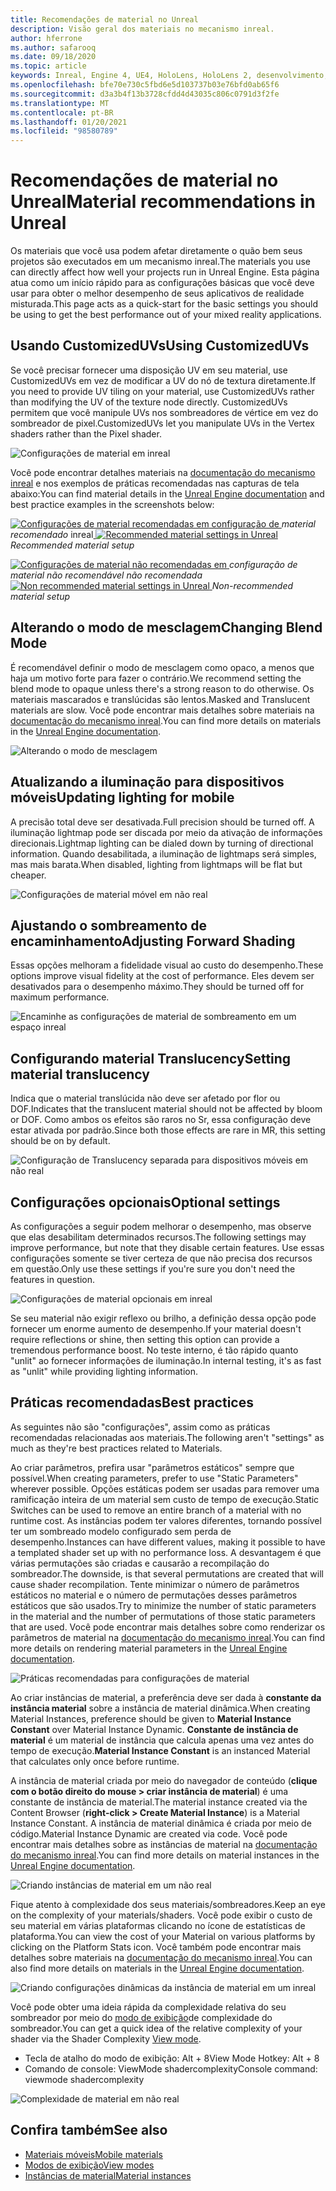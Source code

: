 ```yaml
---
title: Recomendações de material no Unreal
description: Visão geral dos materiais no mecanismo inreal.
author: hferrone
ms.author: safarooq
ms.date: 09/18/2020
ms.topic: article
keywords: Inreal, Engine 4, UE4, HoloLens, HoloLens 2, desenvolvimento, materiais, documentação, guias, recursos, hologramas, desenvolvimento de jogos, headset de realidade misturada, headset de realidade mista do Windows, headset da realidade virtual
ms.openlocfilehash: bfe70e730c5fbd6e5d103737b03e76bfd0ab65f6
ms.sourcegitcommit: d3a3b4f13b3728cfdd4d43035c806c0791d3f2fe
ms.translationtype: MT
ms.contentlocale: pt-BR
ms.lasthandoff: 01/20/2021
ms.locfileid: "98580789"
---
```

# <a name="material-recommendations-in-unreal"></a><span data-ttu-id="49ed9-104">Recomendações de material no Unreal</span><span class="sxs-lookup"><span data-stu-id="49ed9-104">Material recommendations in Unreal</span></span>

<span data-ttu-id="49ed9-105">Os materiais que você usa podem afetar diretamente o quão bem seus projetos são executados em um mecanismo inreal.</span><span class="sxs-lookup"><span data-stu-id="49ed9-105">The materials you use can directly affect how well your projects run in Unreal Engine.</span></span> <span data-ttu-id="49ed9-106">Esta página atua como um início rápido para as configurações básicas que você deve usar para obter o melhor desempenho de seus aplicativos de realidade misturada.</span><span class="sxs-lookup"><span data-stu-id="49ed9-106">This page acts as a quick-start for the basic settings you should be using to get the best performance out of your mixed reality applications.</span></span>

## <a name="using-customizeduvs"></a><span data-ttu-id="49ed9-107">Usando CustomizedUVs</span><span class="sxs-lookup"><span data-stu-id="49ed9-107">Using CustomizedUVs</span></span>

<span data-ttu-id="49ed9-108">Se você precisar fornecer uma disposição UV em seu material, use CustomizedUVs em vez de modificar a UV do nó de textura diretamente.</span><span class="sxs-lookup"><span data-stu-id="49ed9-108">If you need to provide UV tiling on your material, use CustomizedUVs rather than modifying the UV of the texture node directly.</span></span> <span data-ttu-id="49ed9-109">CustomizedUVs permitem que você manipule UVs nos sombreadores de vértice em vez do sombreador de pixel.</span><span class="sxs-lookup"><span data-stu-id="49ed9-109">CustomizedUVs let you manipulate UVs in the Vertex shaders rather than the Pixel shader.</span></span>

![Configurações de material em inreal](images/unreal-materials-img-01c.png)

<span data-ttu-id="49ed9-111">Você pode encontrar detalhes materiais na [documentação do mecanismo inreal](https://docs.unrealengine.com/Platforms/Mobile/Materials/index.html) e nos exemplos de práticas recomendadas nas capturas de tela abaixo:</span><span class="sxs-lookup"><span data-stu-id="49ed9-111">You can find material details in the [Unreal Engine documentation](https://docs.unrealengine.com/Platforms/Mobile/Materials/index.html) and best practice examples in the screenshots below:</span></span>

<span data-ttu-id="49ed9-112">[ ![ Configurações de material recomendadas em ](images/unreal-materials-img-01.png) configuração de ](images/unreal-materials-img-01.png#lightbox) 
 *material recomendado* inreal</span><span class="sxs-lookup"><span data-stu-id="49ed9-112">[ ![Recommended material settings in Unreal](images/unreal-materials-img-01.png) ](images/unreal-materials-img-01.png#lightbox)
*Recommended material setup*</span></span>

<span data-ttu-id="49ed9-113">[ ![ Configurações de material não recomendadas em ](images/unreal-materials-img-01b.png) ](images/unreal-materials-img-01b.png#lightbox) 
 *configuração de material não recomendável não recomendada*</span><span class="sxs-lookup"><span data-stu-id="49ed9-113">[ ![Non recommended material settings in Unreal](images/unreal-materials-img-01b.png) ](images/unreal-materials-img-01b.png#lightbox)
*Non-recommended material setup*</span></span>

## <a name="changing-blend-mode"></a><span data-ttu-id="49ed9-114">Alterando o modo de mesclagem</span><span class="sxs-lookup"><span data-stu-id="49ed9-114">Changing Blend Mode</span></span>

<span data-ttu-id="49ed9-115">É recomendável definir o modo de mesclagem como opaco, a menos que haja um motivo forte para fazer o contrário.</span><span class="sxs-lookup"><span data-stu-id="49ed9-115">We recommend setting the blend mode to opaque unless there's a strong reason to do otherwise.</span></span> <span data-ttu-id="49ed9-116">Os materiais mascarados e translúcidas são lentos.</span><span class="sxs-lookup"><span data-stu-id="49ed9-116">Masked and Translucent materials are slow.</span></span> <span data-ttu-id="49ed9-117">Você pode encontrar mais detalhes sobre materiais na [documentação do mecanismo inreal](https://docs.unrealengine.com/Platforms/Mobile/Materials/index.html).</span><span class="sxs-lookup"><span data-stu-id="49ed9-117">You can find more details on materials in the [Unreal Engine documentation](https://docs.unrealengine.com/Platforms/Mobile/Materials/index.html).</span></span>

![Alterando o modo de mesclagem](images/unreal-materials-img-02.jpg)

## <a name="updating-lighting-for-mobile"></a><span data-ttu-id="49ed9-119">Atualizando a iluminação para dispositivos móveis</span><span class="sxs-lookup"><span data-stu-id="49ed9-119">Updating lighting for mobile</span></span>

<span data-ttu-id="49ed9-120">A precisão total deve ser desativada.</span><span class="sxs-lookup"><span data-stu-id="49ed9-120">Full precision should be turned off.</span></span> <span data-ttu-id="49ed9-121">A iluminação lightmap pode ser discada por meio da ativação de informações direcionais.</span><span class="sxs-lookup"><span data-stu-id="49ed9-121">Lightmap lighting can be dialed down by turning of directional information.</span></span> <span data-ttu-id="49ed9-122">Quando desabilitada, a iluminação de lightmaps será simples, mas mais barata.</span><span class="sxs-lookup"><span data-stu-id="49ed9-122">When disabled, lighting from lightmaps will be flat but cheaper.</span></span>

![Configurações de material móvel em não real](images/unreal-materials-img-03.jpg)

## <a name="adjusting-forward-shading"></a><span data-ttu-id="49ed9-124">Ajustando o sombreamento de encaminhamento</span><span class="sxs-lookup"><span data-stu-id="49ed9-124">Adjusting Forward Shading</span></span>

<span data-ttu-id="49ed9-125">Essas opções melhoram a fidelidade visual ao custo do desempenho.</span><span class="sxs-lookup"><span data-stu-id="49ed9-125">These options improve visual fidelity at the cost of performance.</span></span> <span data-ttu-id="49ed9-126">Eles devem ser desativados para o desempenho máximo.</span><span class="sxs-lookup"><span data-stu-id="49ed9-126">They should be turned off for maximum performance.</span></span>

![Encaminhe as configurações de material de sombreamento em um espaço inreal](images/unreal-materials-img-04.jpg)

## <a name="setting-material-translucency"></a><span data-ttu-id="49ed9-128">Configurando material Translucency</span><span class="sxs-lookup"><span data-stu-id="49ed9-128">Setting material translucency</span></span>

<span data-ttu-id="49ed9-129">Indica que o material translúcida não deve ser afetado por flor ou DOF.</span><span class="sxs-lookup"><span data-stu-id="49ed9-129">Indicates that the translucent material should not be affected by bloom or DOF.</span></span> <span data-ttu-id="49ed9-130">Como ambos os efeitos são raros no Sr, essa configuração deve estar ativada por padrão.</span><span class="sxs-lookup"><span data-stu-id="49ed9-130">Since both those effects are rare in MR, this setting should be on by default.</span></span>

![Configuração de Translucency separada para dispositivos móveis em não real](images/unreal-materials-img-05.jpg)

## <a name="optional-settings"></a><span data-ttu-id="49ed9-132">Configurações opcionais</span><span class="sxs-lookup"><span data-stu-id="49ed9-132">Optional settings</span></span>

<span data-ttu-id="49ed9-133">As configurações a seguir podem melhorar o desempenho, mas observe que elas desabilitam determinados recursos.</span><span class="sxs-lookup"><span data-stu-id="49ed9-133">The following settings may improve performance, but note that they disable certain features.</span></span> <span data-ttu-id="49ed9-134">Use essas configurações somente se tiver certeza de que não precisa dos recursos em questão.</span><span class="sxs-lookup"><span data-stu-id="49ed9-134">Only use these settings if you're sure you don't need the features in question.</span></span>

![Configurações de material opcionais em inreal](images/unreal-materials-img-06.jpg)

<span data-ttu-id="49ed9-136">Se seu material não exigir reflexo ou brilho, a definição dessa opção pode fornecer um enorme aumento de desempenho.</span><span class="sxs-lookup"><span data-stu-id="49ed9-136">If your material doesn't require reflections or shine, then setting this option can provide a tremendous performance boost.</span></span> <span data-ttu-id="49ed9-137">No teste interno, é tão rápido quanto "unlit" ao fornecer informações de iluminação.</span><span class="sxs-lookup"><span data-stu-id="49ed9-137">In internal testing, it's as fast as "unlit" while providing lighting information.</span></span>

## <a name="best-practices"></a><span data-ttu-id="49ed9-138">Práticas recomendadas</span><span class="sxs-lookup"><span data-stu-id="49ed9-138">Best practices</span></span>

<span data-ttu-id="49ed9-139">As seguintes não são "configurações", assim como as práticas recomendadas relacionadas aos materiais.</span><span class="sxs-lookup"><span data-stu-id="49ed9-139">The following aren't "settings" as much as they're best practices related to Materials.</span></span>

<span data-ttu-id="49ed9-140">Ao criar parâmetros, prefira usar "parâmetros estáticos" sempre que possível.</span><span class="sxs-lookup"><span data-stu-id="49ed9-140">When creating parameters, prefer to use "Static Parameters" wherever possible.</span></span> <span data-ttu-id="49ed9-141">Opções estáticas podem ser usadas para remover uma ramificação inteira de um material sem custo de tempo de execução.</span><span class="sxs-lookup"><span data-stu-id="49ed9-141">Static Switches can be used to remove an entire branch of a material with no runtime cost.</span></span> <span data-ttu-id="49ed9-142">As instâncias podem ter valores diferentes, tornando possível ter um sombreado modelo configurado sem perda de desempenho.</span><span class="sxs-lookup"><span data-stu-id="49ed9-142">Instances can have different values, making it possible to have a templated shader set up with no performance loss.</span></span> <span data-ttu-id="49ed9-143">A desvantagem é que várias permutações são criadas e causarão a recompilação do sombreador.</span><span class="sxs-lookup"><span data-stu-id="49ed9-143">The downside, is that several permutations are created that will cause shader recompilation.</span></span> <span data-ttu-id="49ed9-144">Tente minimizar o número de parâmetros estáticos no material e o número de permutações desses parâmetros estáticos que são usados.</span><span class="sxs-lookup"><span data-stu-id="49ed9-144">Try to minimize the number of static parameters in the material and the number of permutations of those static parameters that are used.</span></span> <span data-ttu-id="49ed9-145">Você pode encontrar mais detalhes sobre como renderizar os parâmetros de material na [documentação do mecanismo inreal](https://docs.unrealengine.com/Engine/Rendering/Materials/ExpressionReference/Parameters/index.html#staticswitchparameter).</span><span class="sxs-lookup"><span data-stu-id="49ed9-145">You can find more details on rendering material parameters in the [Unreal Engine documentation](https://docs.unrealengine.com/Engine/Rendering/Materials/ExpressionReference/Parameters/index.html#staticswitchparameter).</span></span>

![Práticas recomendadas para configurações de material](images/unreal-materials-img-07.jpg)

<span data-ttu-id="49ed9-147">Ao criar instâncias de material, a preferência deve ser dada à **constante da instância material** sobre a instância de material dinâmica.</span><span class="sxs-lookup"><span data-stu-id="49ed9-147">When creating Material Instances, preference should be given to **Material Instance Constant** over Material Instance Dynamic.</span></span> <span data-ttu-id="49ed9-148">**Constante de instância de material** é um material de instância que calcula apenas uma vez antes do tempo de execução.</span><span class="sxs-lookup"><span data-stu-id="49ed9-148">**Material Instance Constant** is an instanced Material that calculates only once before runtime.</span></span>

<span data-ttu-id="49ed9-149">A instância de material criada por meio do navegador de conteúdo (**clique com o botão direito do mouse > criar instância de material**) é uma constante de instância de material.</span><span class="sxs-lookup"><span data-stu-id="49ed9-149">The material instance created via the Content Browser (**right-click > Create Material Instance**) is a Material Instance Constant.</span></span> <span data-ttu-id="49ed9-150">A instância de material dinâmica é criada por meio de código.</span><span class="sxs-lookup"><span data-stu-id="49ed9-150">Material Instance Dynamic are created via code.</span></span> <span data-ttu-id="49ed9-151">Você pode encontrar mais detalhes sobre as instâncias de material na [documentação do mecanismo inreal](https://docs.unrealengine.com/Engine/Rendering/Materials/MaterialInstances/index.html).</span><span class="sxs-lookup"><span data-stu-id="49ed9-151">You can find more details on material instances in the [Unreal Engine documentation](https://docs.unrealengine.com/Engine/Rendering/Materials/MaterialInstances/index.html).</span></span>

![Criando instâncias de material em um não real](images/unreal-materials-img-08.png)

<span data-ttu-id="49ed9-153">Fique atento à complexidade dos seus materiais/sombreadores.</span><span class="sxs-lookup"><span data-stu-id="49ed9-153">Keep an eye on the complexity of your materials/shaders.</span></span> <span data-ttu-id="49ed9-154">Você pode exibir o custo de seu material em várias plataformas clicando no ícone de estatísticas de plataforma.</span><span class="sxs-lookup"><span data-stu-id="49ed9-154">You can view the cost of your Material on various platforms by clicking on the Platform Stats icon.</span></span> <span data-ttu-id="49ed9-155">Você também pode encontrar mais detalhes sobre materiais na [documentação do mecanismo inreal](https://docs.unrealengine.com/Platforms/Mobile/Materials/index.html).</span><span class="sxs-lookup"><span data-stu-id="49ed9-155">You can also find more details on materials in the [Unreal Engine documentation](https://docs.unrealengine.com/Platforms/Mobile/Materials/index.html).</span></span>

![Criando configurações dinâmicas da instância de material em um inreal](images/unreal-materials-img-09.png)

<span data-ttu-id="49ed9-157">Você pode obter uma ideia rápida da complexidade relativa do seu sombreador por meio do [modo de exibição](https://docs.unrealengine.com/Engine/UI/LevelEditor/Viewports/ViewModes/index.html)de complexidade do sombreador.</span><span class="sxs-lookup"><span data-stu-id="49ed9-157">You can get a quick idea of the relative complexity of your shader via the Shader Complexity [View mode](https://docs.unrealengine.com/Engine/UI/LevelEditor/Viewports/ViewModes/index.html).</span></span>

* <span data-ttu-id="49ed9-158">Tecla de atalho do modo de exibição: Alt + 8</span><span class="sxs-lookup"><span data-stu-id="49ed9-158">View Mode Hotkey: Alt + 8</span></span>
* <span data-ttu-id="49ed9-159">Comando de console: ViewMode shadercomplexity</span><span class="sxs-lookup"><span data-stu-id="49ed9-159">Console command: viewmode shadercomplexity</span></span>

![Complexidade de material em não real](images/unreal-materials-img-10.png)

## <a name="see-also"></a><span data-ttu-id="49ed9-161">Confira também</span><span class="sxs-lookup"><span data-stu-id="49ed9-161">See also</span></span>
* [<span data-ttu-id="49ed9-162">Materiais móveis</span><span class="sxs-lookup"><span data-stu-id="49ed9-162">Mobile materials</span></span>](https://docs.unrealengine.com/Platforms/Mobile/Materials/index.html)
* [<span data-ttu-id="49ed9-163">Modos de exibição</span><span class="sxs-lookup"><span data-stu-id="49ed9-163">View modes</span></span>](https://docs.unrealengine.com/Engine/UI/LevelEditor/Viewports/ViewModes/index.html)
* [<span data-ttu-id="49ed9-164">Instâncias de material</span><span class="sxs-lookup"><span data-stu-id="49ed9-164">Material instances</span></span>](https://docs.unrealengine.com/Engine/Rendering/Materials/MaterialInstances/index.html)
